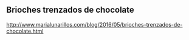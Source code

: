 ## Brioches trenzados de chocolate

http://www.marialunarillos.com/blog/2016/05/brioches-trenzados-de-chocolate.html
